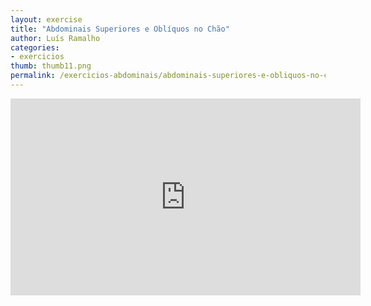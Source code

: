 ```yaml
---
layout: exercise
title: "Abdominais Superiores e Oblíquos no Chão"
author: Luís Ramalho
categories: 
- exercicios
thumb: thumb11.png
permalink: /exercicios-abdominais/abdominais-superiores-e-obliquos-no-chao.html
---
```


<iframe src="https://www.youtube.com/embed/kNI_egOeJPU" frameborder="0" width="560" height="315"></iframe>
